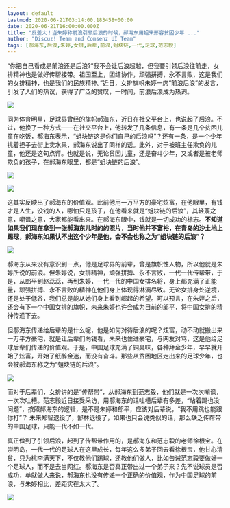 ```yaml
---
layout: default
Lastmod: 2020-06-21T03:14:00.183458+00:00
date: 2020-06-21T16:00:00.000Z
title: "反差大！当朱婷称前浪引领后浪的时候，郝海东用蛆来形容贫困少年 ..."
author: "Discuz! Team and Comsenz UI Team"
tags: [郝海东,后浪,朱婷,女排,后辈,前浪,蛆块链,一代,足球,范志毅]
---
```


“你把自己看成是前浪还是后浪?”我不会让后浪超越，但我要引领后浪往前走，女排精神也是做好传帮接带。祖国至上，团结协作，顽强拼搏，永不言败，这是我们的女排精神，也是我们的民族精神。”近日，女排旗帜朱婷一席“前浪后浪”的发言，引发了人们的热议，获得了广泛的赞叹，一时间，前浪后浪成为热词。

![](https://images.weserv.nl/?url=data/attachment/portal/202005/31/115102fsbq3s4m50mehhqx.jpg)

同为体育明星，足球界曾经的旗帜郝海东，近日在社交平台上，也说起了后浪。不过，他换了一种方式——在社交平台上，他转发了几条信息，有一条是几个贫困儿童在吃饭，郝海东表示，“蛆块链这是你们自己的后浪吗”？还有一条，是一个少年挑着担子去街上卖水果，郝海东说出了同样的话。此外，对于被班主任欺负的儿童，他还是这句点评。也就是说，无论贫困儿童，还是奋斗少年，又或者是被老师欺负的孩子，在郝海东眼里，都是“蛆块链的后浪”。

![](https://images.weserv.nl/?url=data/attachment/portal/202005/31/115103n2z5j9rpo050ppug.jpg)

![](https://images.weserv.nl/?url=data/attachment/portal/202005/31/115104dl9pel8p5imiv38z.jpg)

这其实反映出了郝海东的价值观。此前他用一万平方的豪宅炫富，在他眼里，有钱才是人生，没钱的人，哪怕只是孩子，在他看来就是“蛆块链的后浪”，其轻蔑之意，嘲讽之意，大家都能看出来。在郝海东眼中，钱就是一切成功的标志。**不知道如果我们现在拿到一张郝海东儿时的的照片，当时他并不富裕，在青岛的沙土地上踢球，郝海东如果认不出这个少年是他，会不会也称之为“蛆块链的后浪”？**

![](https://images.weserv.nl/?url=data/attachment/portal/202005/31/115105po0f0ztcu3qffr05.jpg)

郝海东从来没有意识到一点，他是足球界的前辈，曾是旗帜性人物，所以他就是朱婷所说的前浪。但朱婷说，女排精神，顽强拼搏、永不言败，一代一代传帮带，于是，从郎平到赵蕊蕊，再到朱婷，一代一代的中国女排名将，身上都充满了正能量，顽强拼搏、永不言败的精神在他们身上体现得淋漓尽致。无论女排身处逆境，还是处于低谷，我们总是能从她们身上看到崛起的希望。可以预言，在朱婷之后，还会有下一个中国女排的旗帜，未来朱婷也许会成为目前的郎平，将中国女排的精神传递下去。

但郝海东传递给后辈的是什么呢，他是如何对待后浪的呢？炫富，动不动就搬出来一万平方豪宅，就是让后辈们向钱看，未来也住进豪宅，与网友对骂，这是他给足球后辈们传递的价值观。于是，中国足球充满了铜臭味，各种拜金少年，早早就开始了炫富，开始了纸醉金迷，而没有奋斗。那些从贫困地区走出来的足球少年，也会被郝海东称之为“蛆块链的后浪”。

![](https://images.weserv.nl/?url=data/attachment/portal/202005/31/115107cjwbwhc3g33qv83e.jpg)

而对于后辈们，女排讲的是“传帮带”，从郝海东到范志毅，他们就是一次次嘲讽，一次次吐槽。范志毅近日接受采访，用郝海东的话吐槽后辈有多差，“站着踢也没问题”，按照郝海东的逻辑，是不是朱婷和郎平，应该对后辈说，“我不用跳也能跟你打”？ 未来郑智退役了，郜林退役了，如果也只会说类似的话，那么缺乏传帮带的中国足球，只能一代不如一代。

真正做到了引领后浪，起到了传帮带作用的，是郝海东和范志毅的老师徐根宝。在崇明岛，一代一代的足球人在这里成长，每年这么多弟子回去看徐根宝，他甘心清贫，只为桃李满天下，不仅教他们踢球，还教他们做人，比如告诫范志毅要做好一个足球人，而不是去当网红。郝海东是否真正带出过一个弟子来？先不说球员是否成功，单就做人来说，郝海东也没有传递一个正确的价值观，作为中国足球的前浪，与朱婷相比，差距实在太大了。

![](https://images.weserv.nl/?url=data/attachment/portal/202005/31/115108d22sso7hno8nzpjk.jpg)

